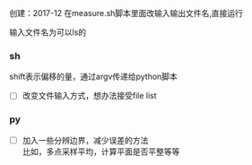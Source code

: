 创建：2017-12
在measure.sh脚本里面改输入输出文件名,直接运行

输入文件名为可以ls的

### sh

shift表示偏移的量，通过argv传递给python脚本  
- [ ] 改变文件输入方式，想办法接受file list



### py

- [ ] 加入一些分辨边界，减少误差的方法  
比如，多点采样平均，计算平面是否平整等等

